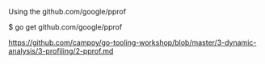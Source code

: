 Using the github.com/google/pprof

$ go get github.com/google/pprof

https://github.com/campoy/go-tooling-workshop/blob/master/3-dynamic-analysis/3-profiling/2-pprof.md

